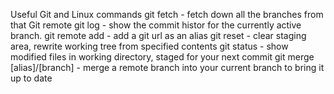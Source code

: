 Useful Git and Linux commands
git fetch - fetch down all the branches from that Git remote
git log - show the commit histor for the currently active branch.
git remote add - add a git url as an alias
git reset - clear staging area, rewrite working tree from specified contents
git status - show modified files in working directory, staged for your next commit
git merge [alias]/[branch] - merge a remote branch into your current branch to bring it up to date
